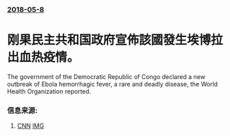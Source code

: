 ### [2018-05-8](/news/2018/05/8/index.md)

##### 
# 刚果民主共和国政府宣佈該國發生埃博拉出血热疫情。 

The government of the Democratic Republic of Congo declared a new outbreak of Ebola hemorrhagic fever, a rare and deadly disease, the World Health Organization reported. 


### 信息来源:

1. [CNN](https://edition.cnn.com/2018/05/08/health/ebola-outbreak-who-bn/index.html) [IMG](https://cdn.cnn.com/cnnnext/dam/assets/180508131146-ebola-congo-drc-2017-file-super-tease.jpg)
